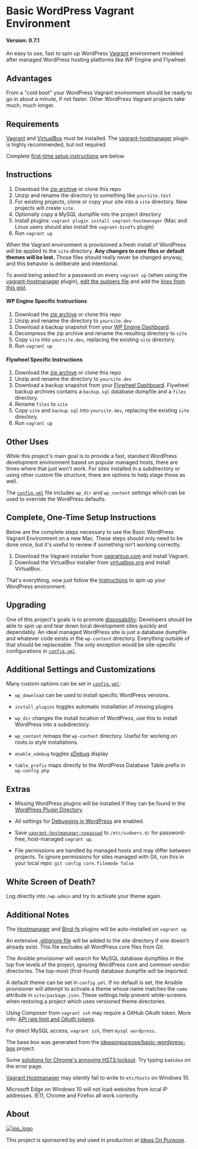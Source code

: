 # Basic WordPress Vagrant Environment

#### Version: 0.7.1

An easy to use, fast to spin up WordPress [Vagrant][] environment modeled after managed WordPress hosting platforms like WP Engine and Flywheel.

## Advantages

From a "cold boot" your WordPress Vagrant environment should be ready to go in about a minute, if not faster. Other WordPress Vagrant projects take much, much longer.

## Requirements

[Vagrant][] and [VirtualBox][] must be installed. The [vagrant-hostmanager][] plugin is highly recommended, but not required.

Complete [first-time setup instructions](#complete-one-time-setup-instructions) are below.

## Instructions

1.  Download the [zip archive](https://github.com/ideasonpurpose/basic-wordpress-vagrant/archive/master.zip) or clone this repo
2.  Unzip and rename the directory to something like `yoursite.test`
3.  For existing projects, clone or copy your site into a `site` directory. New projects will create `site`.
4.  Optionally copy a MySQL dumpfile into the project directory
5.  Install plugins: `vagrant plugin install vagrant-hostmanager` (Mac and Linux users should also install the `vagrant-bindfs` plugin)
6.  Run `vagrant up`

When the Vagrant environment is provisioned a fresh install of WordPress will be applied to the `site` directory. **Any changes to core files or default themes will be lost.** Those files should really never be changed anyway, and this behavior is deliberate and intentional.

To avoid being asked for a password on every `vagrant up` (when using the [vagrant-hostmanager][] plugin), [edit the sudoers file][visudo] and add the [ lines from this gist][sudoers].

#### WP Engine Specific Instructions

1.  Download the [zip archive](https://github.com/ideasonpurpose/basic-wordpress-vagrant/archive/master.zip) or clone this repo
2.  Unzip and rename the directory to `yoursite.dev`
3.  Download a backup snapshot from your [WP Engine Dashboard](https://my.wpengine.com).
4.  Decompress the zip archive and rename the resulting directory to `site`
5.  Copy `site` into `yoursite.dev`, replacing the existing `site` directory.
6.  Run `vagrant up`

#### Flywheel Specific Instructions

1.  Download the [zip archive](https://github.com/ideasonpurpose/basic-wordpress-vagrant/archive/master.zip) or clone this repo
2.  Unzip and rename the directory to `yoursite.dev`
3.  Download a backup snapshot from your [Flywheel Dashboard](https://app.getflywheel.com). Flywheel backup archives contains a `backup.sql` database dumpfile and a `files` directory.
4.  Rename `files` to `site`
5.  Copy `site` and `backup.sql` into `yoursite.dev`, replacing the existing `site` directory.
6.  Run `vagrant up`

## Other Uses

While this project's main goal is to provide a fast, standard WordPress development environment based on popular managed hosts, there are times where that just won't work. For sites installed in a subdirectory or using other custom file structure, there are options to help stage those as well.

The [`config.yml`][config] file includes `wp_dir` and `wp_content` settings which can be used to override the WordPress defaults.

## Complete, One-Time Setup Instructions

Below are the complete steps necessary to use the Basic WordPress Vagrant Environment on a new Mac. These steps should only need to be done once, but it's useful to review if something isn't working correctly.

1.  Download the Vagrant installer from [vagrantup.com][vagrant] and install Vagrant.
2.  Download the VirtualBox installer from [virtualbox.org][virtualbox] and install VirtualBox.

That's everything, now just follow the [Instructions](#instructions) to spin up your WordPress environment.

## Upgrading

One of this project's goals is to promote [disposability](http://12factor.net/disposability): Developers should be able to spin up and tear down local development sites quickly and dependably. An ideal managed WordPress site is just a database dumpfile and whatever code exists in the `wp-content` directory. Everything outside of that should be replaceable. The only exception would be site-specific configurations in [`config.yml`][config].

## Additional Settings and Customizations

Many custom options can be set in [`config.yml`][config]:

- `wp_download` can be used to install specific WordPress versions.

- `install_plugins` toggles automatic installation of missing plugins

- `wp_dir` changes the install location of WordPress, use this to install WordPress into a subdirectory.

- `wp_content` remaps the `wp-content` directory. Useful for working on roots.io style installations.

- `enable_xdebug` toggles [xDebug][] display

- `table_prefix` maps directly to the WordPress Database Table prefix in `wp-config.php`

## Extras

- Missing WordPress plugins will be installed if they can be found in the [WordPress Plugin Directory](https://wordpress.org/plugins/).

- All settings for [Debugging in WordPress](https://codex.wordpress.org/Debugging_in_WordPress) are enabled.

- Save [`vagrant-hostmanager-nopasswd`][sudoers] to `/etc/sudoers.d/` for password-free, host-managed `vagrant up`.

- File permissions are handled by managed hosts and may differ between projects. To ignore permissions for sites managed with Git, run this in your local repo: `git config core.filemode false`

## White Screen of Death?

Log directly into `/wp-admin` and try to activate your theme again.

## Additional Notes

The [Hostmanager][vagrant-hostmanager] and [Bind-fs](https://github.com/gael-ian/vagrant-bindfs) plugins will be auto-installed on `vagrant up`.

An extensive [.gitignore file][gitignore] will be added to the site directory if one doesn't already exist. This file excludes all WordPress core files from Git.

The Ansible provisioner will search for MySQL database dumpfiles in the top five levels of the project, ignoring WordPress core and common vendor directories. The top-most (first-found) database dumpfile will be imported.

A default theme can be set in `config.yml`. If no default is set, the Ansible provisioner will attempt to activate a theme whose name matches the `name` attribute in `site/package.json`. These settings help prevent white-screens when restoring a project which uses versioned theme directories.

Using Composer from `vagrant ssh` may require a GitHub OAuth token. More info: [API rate limit and OAuth tokens](https://github.com/composer/composer/blob/master/doc/articles/troubleshooting.md#api-rate-limit-and-oauth-tokens).

For direct MySQL access, `vagrant ssh`, then `mysql wordpress`.

The base box was generated from the [ideasonpurpose/basic-wordpress-box](https://github.com/ideasonpurpose/basic-wordpress-box) project.

Some [solutions for Chrome's annoying HSTS lockout][hsts]. Try typing `badidea` on the error page.

[Vagrant Hostmanager][vagrant-hostmanager] may silently fail to write to `etc/hosts` on Windows 10.

Microsoft Edge on Windows 10 will not load websites from local IP addresses. IE11, Chrome and Firefox all work correctly.

## About

[![iop_logo](https://avatars1.githubusercontent.com/u/2059022?s=100&v=4)][iop]

This project is sponsored by and used in production at [Ideas On Purpose][iop].

[iop]: http://ideasonpurpose.com
[vagrant]: https://www.vagrantup.com
[virtualbox]: https://www.virtualbox.org
[ansible]: http://docs.ansible.com/ansible/intro_installation.html
[homebrew]: http://brew.sh
[gitignore]: https://gist.github.com/joemaller/4f7518e0d04a82a3ca16
[vagrant-hostmanager]: https://github.com/smdahlen/vagrant-hostmanager
[config]: https://github.com/ideasonpurpose/basic-wordpress-vagrant/blob/master/config.yml
[windows]: https://github.com/ideasonpurpose/basic-wordpress-vagrant/issues/4
[sudoers]: https://gist.github.com/joemaller/41912f5d027a4adc7c14
[visudo]: http://stackoverflow.com/a/14101449
[xdebug]: https://xdebug.org/docs/
[hsts]: https://stackoverflow.com/questions/33268264/chromethe-website-uses-hsts-network-errors-this-page-will-probably-work-late
